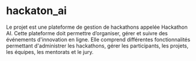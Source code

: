 # hackaton_ai
Le projet est une plateforme de gestion de hackathons appelée Hackathon AI. Cette plateforme doit permettre d’organiser, gérer et suivre des événements d'innovation en ligne. Elle comprend différentes fonctionnalités permettant d'administrer les hackathons, gérer les participants, les projets, les équipes, les mentorats et le jury.
